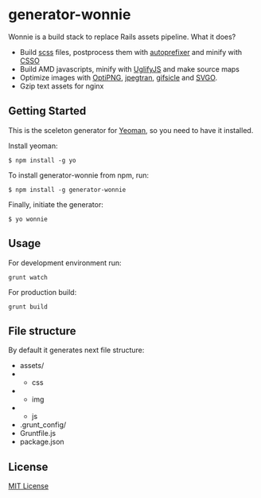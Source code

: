 # generator-wonnie

Wonnie is a build stack to replace Rails assets pipeline. What it does?

- Build [scss](http://sass-lang.com/) files, postprocess them with [autoprefixer](https://github.com/ai/autoprefixer) and minify with [CSSO](http://bem.info/tools/csso/)
- Build AMD javascripts, minify with [UglifyJS](https://github.com/mishoo/UglifyJS2) and make source maps
- Optimize images with [OptiPNG](http://optipng.sourceforge.net), [jpegtran](http://jpegclub.org/jpegtran/),  [gifsicle](http://www.lcdf.org/gifsicle) and [SVGO](https://github.com/svg/svgo).
- Gzip text assets for nginx

## Getting Started

This is the sceleton generator for [Yeoman](http://yeoman.io), so you need to have it installed.

Install yeoman:

```
$ npm install -g yo
```

To install generator-wonnie from npm, run:

```
$ npm install -g generator-wonnie
```

Finally, initiate the generator:

```
$ yo wonnie
```

## Usage

For development environment run:

```
grunt watch
```

For production build:

```
grunt build
```

## File structure

By default it generates next file structure:

- assets/
- - css
- - img
- - js
- .grunt_config/
- Gruntfile.js
- package.json

## License

[MIT License](http://en.wikipedia.org/wiki/MIT_License)
